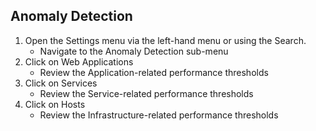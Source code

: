 ## Anomaly Detection

1. Open the Settings menu via the left-hand menu or using the Search.
    * Navigate to the Anomaly Detection sub-menu
2. Click on Web Applications
    * Review the Application-related performance thresholds
3. Click on Services
    * Review the Service-related performance thresholds
4. Click on Hosts
    * Review the Infrastructure-related performance thresholds

